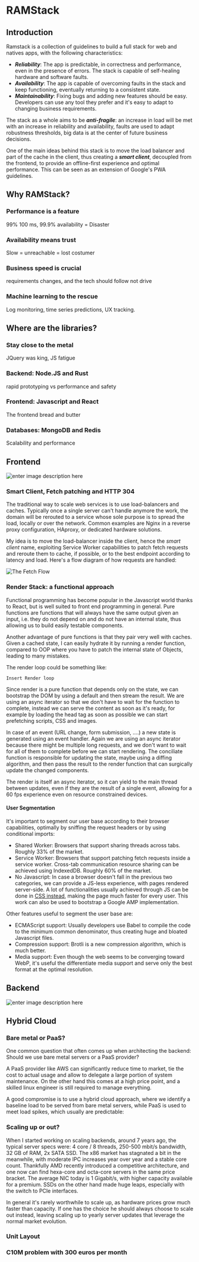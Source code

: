 # RAMStack
## Introduction

Ramstack is a collection of guidelines to build a full stack for web and natives apps, with the following characteristics:

 - ***Reliability***: The app is predictable, in correctness and performance, even in the presence of errors. The stack is capable of self-healing hardware and software faults.
 - ***Availability***:  The app is capable of overcoming faults in the stack and keep functioning, eventually returning to a consistent state. 
 - ***Maintainability***: Fixing bugs and adding new features should be easy. Developers can use any tool they prefer and it's easy to adapt to changing business requirements.

The stack as a whole aims to be ***anti-fragile***: an increase in load will be met with an increase in reliability and availability, faults are used to adapt robustness thresholds, big data is at the center of future business decisions.

One of the main ideas behind this stack is to move the load balancer and part of the cache in the client, thus creating a ***smart client***, decoupled from the frontend, to provide an offline-first experience and optimal performance. This can be seen as an extension of Google's PWA guidelines.

## Why RAMStack?

### Performance is a feature

99% 100 ms, 99.9% availability = Disaster

### Availability means trust

Slow = unreachable = lost costumer

### Business speed is crucial

requirements changes, and the tech should follow not drive

### Machine learning to the rescue

Log monitoring, time series predictions, UX tracking.

## Where are the libraries?

### Stay close to the metal

JQuery was king, JS fatigue

### Backend: Node.JS and Rust

rapid prototyping vs performance and safety

### Frontend: Javascript and React

The frontend bread and butter

### Databases: MongoDB and Redis

Scalability and performance

## Frontend

![enter image description here](https://raw.githubusercontent.com/espoal/ramstack/master/assets/back_front.svg)

### Smart Client, Fetch patching and HTTP 304

The traditional way to scale web services is to use load-balancers and caches. Typically once a single server can't handle anymore the work, the domain will be rerouted to a service whose sole purpose is to spread the load, locally or over the network. Common examples are Nginx in a reverse proxy configuration, HAproxy, or dedicated hardware solutions.

My idea is to move the load-balancer inside the client, hence the  _smart client_  name, exploiting Service Worker capabilities to patch fetch requests and reroute them to cache, if possible, or to the best endpoint according to latency and load. Here's a flow diagram of how requests are handled:

![The Fetch Flow](https://raw.githubusercontent.com/espoal/ramstack/master/assets/fetch_flow.svg)



### Render Stack: a functional approach

Functional programming has become popular in the Javascript world thanks to React, but is well suited to front end programming in general. Pure functions are functions that will always have the same output given an input, i.e. they do not depend on and do not have an internal state, thus allowing us to build easily testable components.  

Another advantage of pure functions is that they pair very well with caches. Given a cached state, I can easily hydrate it by running a render function, compared to OOP where you have to patch the internal state of Objects, leading to many mistakes.  

The render loop could be something like:

```
Insert Render loop
```

Since render is a pure function that depends only on the state, we can bootstrap the DOM by using a default and then stream the result. We are using an async iterator so that we don't have to wait for the function to complete, instead we can serve the content as soon as it's ready, for example by loading the head tag as soon as possible we can start prefetching scripts, CSS and images.  

In case of an event (URL change, form submission, ....) a new state is generated using an event handler. Again we are using an async iterator because there might be multiple long requests, and we don't want to wait for all of them to complete before we can start rendering. The conciliate function is responsible for updating the state, maybe using a diffing algorithm, and then pass the result to the render function that can surgically update the changed components.  

The render is itself an async iterator, so it can yield to the main thread between updates, even if they are the result of a single event, allowing for a 60 fps experience even on resource constrained devices.

#### User Segmentation

It's important to segment our user base according to their browser capabilities, optimally by sniffing the request headers or by using conditional imports:

-   Shared Worker: Browsers that support sharing threads across tabs. Roughly 33% of the market.
-   Service Worker: Browsers that support patching fetch requests inside a service worker. Cross-tab communication resource sharing can be achieved using IndexedDB. Roughly 60% of the market.
-   No Javascript: In case a browser doesn't fall in the previous two categories, we can provide a JS-less experience, with pages rendered server-side. A lot of functionalities usually achieved through JS can be done in  [CSS instead](https://github.com/you-dont-need/You-Dont-Need-JavaScript), making the page much faster for every user. This work can also be used to bootstrap a Google AMP implementation.

Other features useful to segment the user base are:

-   ECMAScript support: Usually developers use Babel to compile the code to the minimum common denominator, thus creating huge and bloated Javascript files.
-   Compression support: Brotli is a new compression algorithm, which is much better.
-   Media support: Even though the web seems to be converging toward WebP, it's useful the differentiate media support and serve only the best format at the optimal resolution.

## Backend

![enter image description here](https://raw.githubusercontent.com/espoal/ramstack/master/assets/fetch_flow_backend.png)

## Hybrid Cloud

### Bare metal or PaaS?

One common question that often comes up when architecting the backend: Should we use bare metal servers or a PaaS provider?  

A PaaS provider like AWS can significantly reduce time to market, tie the cost to actual usage and allow to delegate a large portion of system maintenance. On the other hand this comes at a high price point, and a skilled linux engineer is still required to manage everything.  

A good compromise is to use a hybrid cloud approach, where we identify a baseline load to be served from bare metal servers, while PaaS is used to meet load spikes, which usually are predictable:

### Scaling up or out?

When I started working on scaling backends, around 7 years ago, the typical server specs were: 4 core / 8 threads, 250-500 mbit/s bandwidth, 32 GB of RAM, 2x SATA SSD. The x86 market has stagnated a bit in the meanwhile, with moderate IPC increases year over year and a stable core count. Thankfully AMD recently introduced a competitive architecture, and one now can find hexa-core and octa-core servers in the same price bracket. The average NIC today is 1 Gigabit/s, with higher capacity available for a premium. SSDs on the other hand made huge leaps, especially with the switch to PCIe interfaces.  

In general it's rarely worthwhile to scale up, as hardware prices grow much faster than capacity. If one has the choice he should always choose to scale out instead, leaving scaling up to yearly server updates that leverage the normal market evolution.

### Unit Layout



### C10M problem with 300 euros per month


<!--stackedit_data:
eyJoaXN0b3J5IjpbMTQwOTE5MDM3MSwxNzA2Mjc1ODM2LC0xOT
kzMTYzNzUxLDg2Njc4MTc1Niw0MjU4NDcwMDgsLTQ5ODA3Nzc4
MiwyMDczMzg3NjkxLDUxNTIyOTY5MCw4ODcxNTk3NDEsLTk3Nz
Q1NjQyNiw4MTczMTAwMzYsMzM2NDA3Nzk3LC0yMDA0MzQwNTks
LTE4Nzc1OTUyNzVdfQ==
-->